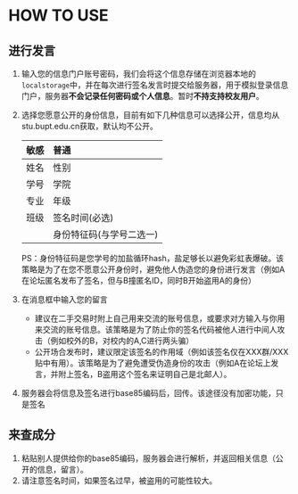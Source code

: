 # HOW TO USE

## 进行发言

1. 输入您的信息门户账号密码，我们会将这个信息存储在浏览器本地的`localstorage`中，并在每次进行签名发言时提交给服务器，用于模拟登录信息门户，服务器**不会记录任何密码或个人信息**。暂时**不持支持校友用户**。

2. 选择您愿意公开的身份信息，目前有如下几种信息可以选择公开，信息均从stu.bupt.edu.cn获取，默认均不公开。

    |敏感|普通|
    |:---|:---|
    |姓名|性别|
    |学号|学院|
    |专业|年级|
    |班级|签名时间(必选)|
    ||身份特征码(与学号二选一)|


    PS：身份特征码是您学号的加盐循环hash，盐足够长以避免彩虹表爆破。该策略是为了在您不愿意公开身份时，避免他人伪造您的身份进行发言（例如A在论坛匿名发布了签名，但与B撞匿名ID，同时B开始盗用A的身份）

3. 在消息框中输入您的留言
    - 建议在二手交易时附上自己用来交流的账号信息，或要求对方输入与你用来交流的账号信息。该策略是为了防止你的签名代码被他人进行中间人攻击（例如校外的B，对校内的A,C进行两头骗）
    - 公开场合发布时，建议限定该签名的作用域（例如该签名仅在XXX群/XXX贴中有用）。该策略是为了避免遭受伪造身份的攻击（例如A在论坛上发言，并附上签名，B盗用这个签名来证明自己是北邮人）。

4. 服务器会将信息及签名进行base85编码后，回传。该途径没有加密功能，只是签名

## 来查成分

1. 粘贴别人提供给你的base85编码，服务器会进行解析，并返回相关信息（公开的信息，留言）。
2. 请注意签名时间，如果签名过早，被盗用的可能性较大。